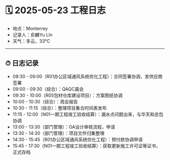 # 🗓️ 2025-05-23 工程日志

- 地点：Monterrey
- 记录人：俞麟Yu LIn
- 天气：多云，33℃

---

## ⏱ 日志记录

- 08:30 - 09:00（R01办公区域通风系统优化工程）：合同签署协调，发供应商签署
- 09:00 - 09:30（综合）：QAQC晨会
- 09:30 - 10:00（R05包材仓库建设项目）：方案图纸协调
- 10:00 - 10:30（综合）：周会报告
- 10:30 - 11:15（综合）：整理项目集合时间表发布
- 11:15 - 12:00（N01一期工程竣工验收结算）：漏水点问题出来，与华天和总包协调
- 13:00 - 13:30（部门管理）：OA设计审核流程，申请
- 13:30 - 14:30（部门管理）：项目文件归集整理
- 14:30 - 15:45（R01办公区域通风系统优化工程）：预付款协调申请
- 15:45 - 17:30（N01一期工程竣工验收结算）：获取更新施工许可证等证书，正式存档